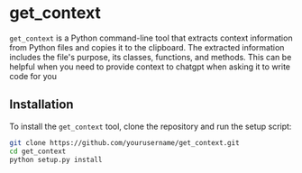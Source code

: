 # get_context

`get_context` is a Python command-line tool that extracts context information from Python files and copies it to the clipboard. The extracted information includes the file's purpose, its classes, functions, and methods. This can be helpful when you need to provide context to chatgpt when asking it to write code for you

## Installation

To install the `get_context` tool, clone the repository and run the setup script:

```bash
git clone https://github.com/yourusername/get_context.git
cd get_context
python setup.py install
```

